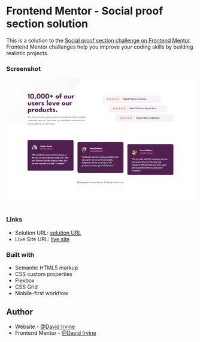 # Frontend Mentor - Social proof section solution

This is a solution to the [Social proof section challenge on Frontend Mentor](https://www.frontendmentor.io/challenges/social-proof-section-6e0qTv_bA). Frontend Mentor challenges help you improve your coding skills by building realistic projects. 

### Screenshot

![](./images/screenshot.jpg)



### Links

- Solution URL: [solution URL](https://github.com/DavidIrvine-TW/Social-proof-section)
- Live Site URL: [live site](https://davidirvine-tw.github.io/Social-proof-section/)



### Built with

- Semantic HTML5 markup
- CSS custom properties
- Flexbox
- CSS Grid
- Mobile-first workflow

## Author

- Website - [@David Irvine](https://github.com/DavidIrvine-TW)
- Frontend Mentor - [@David Irvine](https://www.frontendmentor.io/profile/DavidIrvine-TW)
